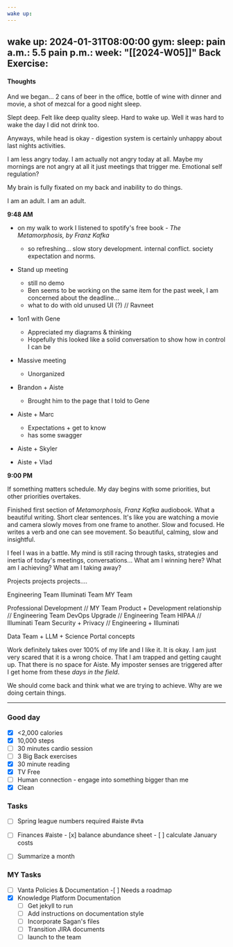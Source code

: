 ```yaml
---
wake up:
---
```


wake up: 2024-01-31T08:00:00
gym:
sleep:
pain a.m.: 5.5
pain p.m.:
week: "[[2024-W05]]"
Back Exercise:
---
#### Thoughts

And we began... 2 cans of beer in the office, bottle of wine with dinner and movie, a shot of mezcal for a good night sleep. 

Slept deep. Felt like deep quality sleep. 
Hard to wake up. Well it was hard to wake the day I did not drink too. 

Anyways, while head is okay - digestion system is certainly unhappy about last nights activities. 

I am less angry today. I am actually not angry today at all. 
Maybe my mornings are not angry at all it just meetings that trigger me. Emotional self regulation?

My brain is fully fixated on my back and inability to do things. 

I am an adult. I am an adult. 

**9:48 AM**
- on my walk to work I listened to spotify's free book - *The Metamorphosis, by Franz Kafka*
	- so refreshing... slow story development. internal conflict. society expectation and norms. 

- Stand up meeting
	- still no demo
	- Ben seems to be working on the same item for the past week, I am concerned about the deadline...
	- what to do with old unused UI (?) // Ravneet

- 1on1 with Gene
 	- Appreciated my diagrams & thinking
	- Hopefully this looked like a solid conversation to show how in control I can be

- Massive meeting
	- Unorganized
- Brandon + Aiste
	- Brought him to the page that I told to Gene
- Aiste + Marc
	- Expectations + get to know
	- has some swagger
- Aiste + Skyler
- Aiste + Vlad

**9:00 PM**

If something matters schedule. My day begins with some priorities, but other priorities overtakes.

Finished first section of *Metamorphosis, Franz Kafka* audiobook. What a beautiful writing. Short clear sentences. It's like you are watching a movie and camera slowly moves from one frame to another. Slow and focused. He writes a verb and one can see movement. So beautiful, calming, slow and insightful. 

I feel I was in a battle. My mind is still racing through tasks, strategies and inertia of today's meetings, conversations... What am I winning here? What am I achieving? What am I taking away? 

Projects projects projects....

Engineering Team
Illuminati Team
MY Team

Professional Development // MY Team
Product + Development relationship // Engineering Team
DevOps Upgrade // Engineering Team
HIPAA // Illuminati Team
Security + Privacy // Engineering + Illuminati

Data Team + LLM + Science Portal concepts


Work definitely takes over 100% of my life and I like it. It is okay. I am just very scared that it is a wrong choice. That I am trapped and getting caught up. That there is no space for Aiste. My imposter senses are triggered after I get home from these *days in the field*. 

We should come back and think what we are trying to achieve. 
Why are we doing certain things. 


-----
### Good day
- [x] <2,000 calories
- [x] 10,000 steps
- [ ] 30 minutes cardio session
- [ ] 3 Big Back exercises
- [x] 30 minute reading
- [x] TV Free
- [ ] Human connection - engage into something bigger than me
- [x] Clean

### Tasks

- [ ] Spring league numbers required #aiste #vta
- [ ] Finances #aiste
      - [x] balance abundance sheet
      - [ ] calculate January costs  
- [ ] Summarize a month


### MY Tasks

- [ ] Vanta Policies & Documentation
        -[ ] Needs a roadmap
- [x] Knowledge Platform Documentation
	- [ ] Get jekyll to run
	- [ ] Add instructions on documentation style
	- [ ] Incorporate Sagan's files
	- [ ] Transition JIRA documents
	- [ ] launch to the team
